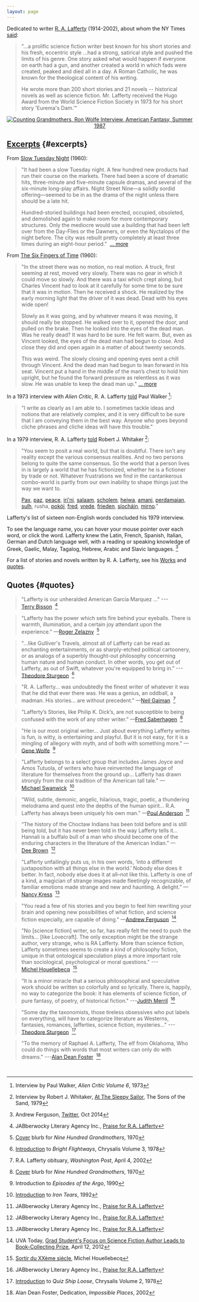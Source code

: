 ```yaml
---
layout: page
---
```


Dedicated to writer [R. A. Lafferty](https://www.google.com/search?q=R.+A.+Lafferty) (1914-2002), about whom the NY Times [said](http://www.nytimes.com/2002/03/29/us/rafael-a-lafferty-87-science-fiction-writer.html):

> "...a prolific science fiction writer best known for his short stories and his fresh, eccentric style ...had a strong, satirical style and pushed the limits of his genre. One story asked what would happen if everyone on earth had a gun, and another created a world in which fads were created, peaked and died all in a day. A Roman Catholic, he was known for the theological content of his writing.
> 
> He wrote more than 200 short stories and 21 novels -- historical novels as well as science fiction. Mr. Lafferty received the Hugo Award from the World Science Fiction Society in 1973 for his short story 'Eurema's Dam.'"

<center>
<a href="http://hieronymopolis.wordpress.com/2012/12/03/at-the-sleepy-sailor-a-tribute-to-r-a-lafferty/">
  <img src="{{ site.baseurl }}/images/lafferty-cg.jpg" title="Counting Grandmothers, Ron Wolfe Interview, American Fantasy, Summer 1987">
</a>
</center>

## [Excerpts](http://en.wikiquote.org/wiki/R._A._Lafferty) {#excerpts}

From [Slow Tuesday Night](http://www.baenebooks.com/chapters/9781618249203/9781618249203___2.htm) (1960):

> "It had been a slow Tuesday night. A few hundred new products had run their course on the markets. There had been a score of dramatic hits, three-minute and five-minute capsule dramas, and several of the six-minute long-play affairs. Night Street Nine—a solidly sordid offering—seemed to be in as the drama of the night unless there should be a late hit.
>
> Hundred-storied buildings had been erected, occupied, obsoleted, and demolished again to make room for more contemporary structures. Only the mediocre would use a building that had been left over from the Day-Flies or the Dawners, or even the Nyctalops of the night before. The city was rebuilt pretty completely at least three times during an eight-hour period." &nbsp;[...&nbsp;more](http://www.baenebooks.com/chapters/9781618249203/9781618249203___2.htm)

From [The Six Fingers of Time](http://www.gutenberg.org/files/31663/31663-h/31663-h.htm) (1960):

> "In the street there was no motion, no real motion. A truck, first seeming at rest, moved very slowly. There was no gear in which it could move so slowly. And there was a taxi which crept along, but Charles Vincent had to look at it carefully for some time to be sure that it was in motion. Then he received a shock. He realized by the early morning light that the driver of it was dead. Dead with his eyes wide open!
> 
> Slowly as it was going, and by whatever means it was moving, it should really be stopped. He walked over to it, opened the door, and pulled on the brake. Then he looked into the eyes of the dead man. Was he really dead? It was hard to be sure. He felt warm. But, even as Vincent looked, the eyes of the dead man had begun to close. And close they did and open again in a matter of about twenty seconds.
> 
> This was weird. The slowly closing and opening eyes sent a chill through Vincent. And the dead man had begun to lean forward in his seat. Vincent put a hand in the middle of the man’s chest to hold him upright, but he found the forward pressure as relentless as it was slow. He was unable to keep the dead man up." [...&nbsp;more](http://www.gutenberg.org/files/31663/31663-h/31663-h.htm)

In a 1973 interview with *Alien Critic*, R. A. Lafferty [told](http://en.wikiquote.org/wiki/R._A._Lafferty) Paul Walker [^walker73]:

> "I write as clearly as I am able to. I sometimes tackle ideas and notions that are relatively complex, and it is very difficult to be sure that I am conveying them in the best way. Anyone who goes beyond cliche phrases and cliche ideas will have this trouble."

In a 1979 interview, R. A. Lafferty [told](http://hieronymopolis.wordpress.com/2012/12/03/at-the-sleepy-sailor-a-tribute-to-r-a-lafferty/) Robert J. Whitaker [^whitaker79]:

> "You seem to posit a real world, but that is doubtful.  There isn't any reality except the various consensus realities.  And no two persons belong to quite the same consensus.  So the world that a person lives in is largely a world that he has fictionized, whether he is a fictioner by trade or not.  Whatever frustrations we find in the cantankerous combo-world is partly from our own inability to shape things just the way we want to.
>
> [Pax](https://www.wordnik.com/words/pax "Latin"), 
> [paz](http://en.wiktionary.org/wiki/paz#Portuguese "Portugese, Spanish"),
> [peace](http://www.columbia.edu/~fdc/pace/ "English"), 
> [iri'ni](http://en.wikipedia.org/wiki/Irene_%28given_name%29 "Greek"), 
> [salaam](http://en.wikipedia.org/wiki/Salaam "Arabic"), 
> [scholem](http://en.wikipedia.org/wiki/Shalom_aleichem "Yiddish"), 
> [heiwa](http://japanese.about.com/od/wordoftheday/p/word149.htm "Japanese"), 
> [amani](http://en.bab.la/dictionary/swahili-english/amani "Swahili"),
> [perdamaian](http://en.wikipedia.org/wiki/World_Peace_Gong "Indonesian"), 
> [sulh](http://en.wikipedia.org/wiki/Sulh "Arabic"),
> rusha, 
> [pokój](http://en.wiktionary.org/wiki/pokoj "Polish, Czech, Slovak"), 
> [fred](http://en.wiktionary.org/wiki/fred#Danish "Danish"), 
> [vrede](http://en.wiktionary.org/wiki/vrede#Dutch "Dutch"), 
> [frieden](http://www.collinsdictionary.com/dictionary/english-german/peace "German"), 
> [síocháin](http://en.wiktionary.org/wiki/s%C3%ADoch%C3%A1in "Irish"),
> [mirno](http://www.wordsense.eu/mirno "Serbo-Croatian")."

Lafferty's list of sixteen non-English words concluded his 1979 interview. 

To see the language name, you can hover your mouse pointer over each word, or click the word.  Lafferty knew the Latin, French, Spanish, Italian, German and Dutch language well, with a reading or speaking knowledge of Greek, Gaelic, Malay, Tagalog, Hebrew, Arabic and Slavic languages. [^ferguson2014]

For a list of stories and novels written by R. A. Lafferty, see his [Works](/works/) and [quotes](http://en.wikiquote.org/wiki/R._A._Lafferty).

## Quotes {#quotes}

> "Lafferty is our unheralded American Garcia Marquez ..." ---[Terry&nbsp;Bisson](http://en.wikipedia.org/wiki/Terry_Bisson) &nbsp;[^jabberwocky]

> "Lafferty has the power which sets fire behind your eyeballs. There is warmth, illumination, and a certain joy attendant upon the experience." &mdash;[Roger&nbsp;Zelazny](http://en.wikipedia.org/wiki/Roger_Zelazny) &nbsp;[^cover-nine]

> "...like Gulliver's Travels, almost all of Lafferty can be read as enchanting entertainments, or as sharply-etched political cartoonery, or as analogs of a superbly thought-out philosophy concerning human nature and human conduct. In other words, you get out of Lafferty, as out of Swift, whatever you're equipped to bring in." ---[Theodore&nbsp;Sturgeon](http://en.wikipedia.org/wiki/Theodore_Sturgeon) &nbsp;[^chrysalis3]

> "R. A. Lafferty&hellip; was undoubtedly the finest writer of whatever it was that he did that ever there was. He was a genius, an oddball, a madman. His stories&hellip; are without precedent." &mdash;[Neil&nbsp;Gaiman](http://en.wikipedia.org/wiki/Neil_Gaiman) &nbsp;[^gaiman-wapo]

> "Lafferty’s Stories, like Philip K. Dick’s, are not susceptible to being confused with the work of any other writer.” &mdash;[Fred&nbsp;Saberhagen](http://en.wikipedia.org/wiki/Fred_Saberhagen) &nbsp;[^cover-nine]

> "He is our most original writer&hellip; Just about everything Lafferty writes is fun, is witty, is entertaining and playful. But it is not easy, for it is a mingling of allegory with myth, and of both with something more." &mdash;[Gene&nbsp;Wolfe](http://en.wikipedia.org/wiki/Gene_Wolfe) &nbsp;[^intro-episodes]

> "Lafferty belongs to a select group that includes James Joyce and Amos Tutuola, of writers who have reinvented the language of literature for themselves from the ground up... Lafferty has drawn strongly from the oral tradition of the American tall tale." &mdash;[Michael&nbsp;Swanwick](http://en.wikipedia.org/wiki/Michael_Swanwick) &nbsp;[^intro-iron]

> “Wild, subtle, demonic, angelic, hilarious, tragic, poetic, a thundering melodrama and quest into the depths of the human spirit… R.A. Lafferty has always been uniquely his own man.” &mdash;[Poul&nbsp;Anderson](http://en.wikipedia.org/wiki/Poul_Anderson) &nbsp;[^jabberwocky]

> “The history of the Choctaw Indians has been told before and is still being told, but it has never been told in the way Lafferty tells it…Hannali is a buffalo bull of a man who should become one of the enduring characters in the literature of the American Indian.” &mdash;[Dee&nbsp;Brown](http://en.wikipedia.org/wiki/Dee_Brown_%28writer%29) &nbsp;[^jabberwocky]

> "Lafferty unfailingly puts us, in his own words, ‘into a different juxtaposition with all things else in the world.’ Nobody else does it better. In fact, nobody else does it at all–not like this. Lafferty is one of a kind, a magician of strange images made fleetingly recognizable, of familiar emotions made strange and new and haunting. A delight.” &mdash;[Nancy&nbsp;Kress](http://en.wikipedia.org/wiki/Nancy_Kress) &nbsp;[^jabberwocky]

> "You read a few of his stories and you begin to feel him rewriting your brain and opening new possibilities of what fiction, and science fiction especially, are capable of doing." &mdash;[Andrew&nbsp;Ferguson](http://bsuva.org/wordpress/2012/09/contest-winner-places-in-national-competition/) &nbsp;[^uva-prize]

> "No [science fiction] writer, so far, has really felt the need to push the limits... [like Lovecraft].  The only exception might be the strange author, very strange, who is RA Lafferty. More than science fiction, Lafferty sometimes seems to create a kind of philosophy fiction, unique in that ontological speculation plays a more important role than sociological, psychological or moral questions." ---[Michel&nbsp;Houellebecq](http://en.wikipedia.org/wiki/Michel_Houellebecq) &nbsp;[^hou]

> “It is a minor miracle that a serious philosophical and speculative work should be written so colorfully and so lyrically. There is, happily, no way to categorize the book: it has elements of science fiction, of pure fantasy, of poetry, of historical fiction." ---[Judith&nbsp;Merril](http://en.wikipedia.org/wiki/Judith_Merril) &nbsp;[^jabberwocky]

> "Some day the taxonomists, those tireless obsessives who put labels on everything, will have to categorize literature as Westerns, fantasies, romances, lafferties, science fiction, mysteries..." ---[Theodore&nbsp;Sturgeon](http://en.wikipedia.org/wiki/Theodore_Sturgeon) &nbsp;[^chrysalis2]

> "To the memory of Raphael A. Lafferty, The elf from Oklahoma, Who could do things with words that most writers can only do with dreams." ---[Alan Dean Foster](http://en.wikipedia.org/wiki/Alan_Dean_Foster) &nbsp;[^foster02]


<br>

[^foster02]: Alan Dean Foster, Dedication, *Impossible Places*, 2002
[^gaiman-wapo]: R.A. Lafferty obituary, *Washington Post*, April 4, 2002
[^jabberwocky]: JABberwocky Literary Agency Inc., [Praise for R.A. Lafferty](http://awfulagent.com/jabclients/lafferty)
[^cover-nine]: [Cover](http://books.google.com/books?id=Y_FoU_KMOmkC&printsec=backcover#v=onepage&q&f=false) blurb for *Nine Hundred Grandmothers*, 1970
[^wikiquote]: Wikiquote, [R.A. Lafferty](http://en.wikiquote.org/wiki/R._A._Lafferty)
[^intro-episodes]: Introduction to *Episodes of the Argo*, 1990
[^intro-iron]: [Introduction](http://www.michaelswanwick.com/nonfic/duck.html) to *Iron Tears*, 1992
[^uva-prize]: UVA Today, [Grad Student's Focus on Science Fiction Author Leads to Book-Collecting Prize](http://news.virginia.edu/node/18066?id=18066), April 12, 2012
[^hou]: [Sortir du XXème siècle](https://translate.google.com/translate?hl=en&sl=fr&tl=en&u=https%3A%2F%2Fhouellebecqblog.wordpress.com%2Ftag%2Fr-a-lafferty%2F), Michel Houellebecq
[^whitaker79]: Interview by Robert J. Whitaker, [At The Sleepy Sailor](http://hieronymopolis.wordpress.com/2012/12/03/at-the-sleepy-sailor-a-tribute-to-r-a-lafferty/), The Sons of the Sand, 1979
[^chrysalis2]: [Introduction](http://antsofgodarequeerfish.blogspot.com/2012/02/one-of-his-eyes-is-laser-and-other-x.html) to *Quiz Ship Loose*, Chrysalis Volume 2, 1978
[^chrysalis3]: [Introduction](http://antsofgodarequeerfish.blogspot.com/2011/11/there-is-nobody-there-has-never-been.html) to *Bright Flightways*, Chrysalis Volume 3, 1978
[^ferguson2014]: Andrew Ferguson, [Twitter](https://twitter.com/jacksontom/status/521665782338449409), Oct 2014
[^walker73]: Interview by Paul Walker, *Alien Critic Volume 6*, 1973
